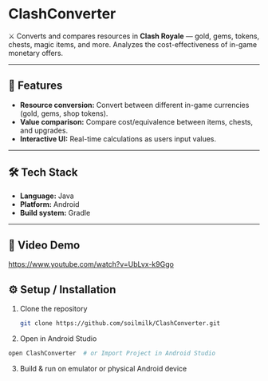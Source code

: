 # ClashConverter  
⚔️ Converts and compares resources in **Clash Royale** — gold, gems, tokens, chests, magic items, and more. Analyzes the cost-effectiveness of in-game monetary offers.

---

## 🚀 Features  
- **Resource conversion:** Convert between different in-game currencies (gold, gems, shop tokens).  
- **Value comparison:** Compare cost/equivalence between items, chests, and upgrades.  
- **Interactive UI:** Real-time calculations as users input values.

---

## 🛠️ Tech Stack  
- **Language:** Java  
- **Platform:** Android  
- **Build system:** Gradle  

---

## 📸 Video Demo

https://www.youtube.com/watch?v=UbLvx-k9Ggo

## ⚙️ Setup / Installation  

1. Clone the repository  
   ```bash
   git clone https://github.com/soilmilk/ClashConverter.git
   ```
2. Open in Android Studio
  ```bash
  open ClashConverter  # or Import Project in Android Studio
  ```
3. Build & run on emulator or physical Android device
